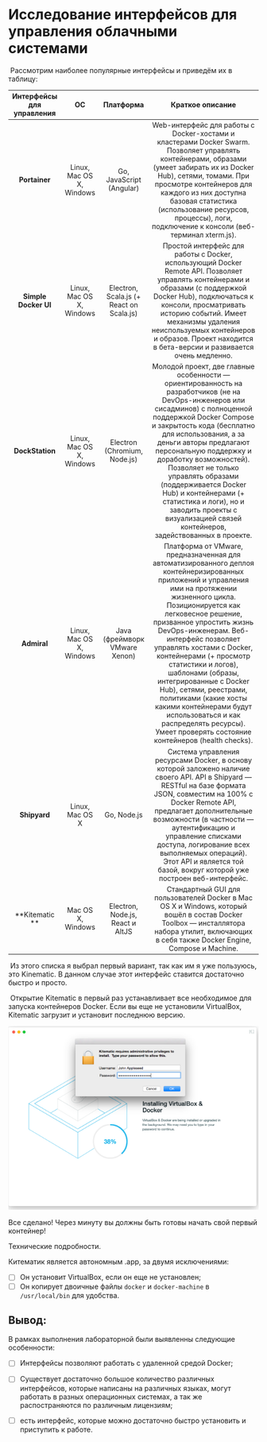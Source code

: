 # Исследование интерфейсов для управления облачными системами

​	 Рассмотрим наиболее популярные интерфейсы и приведём их в таблицу:

| Интерфейсы для управления |            ОС            |                Платформа                 |             Краткое описание             |
| :-----------------------: | :----------------------: | :--------------------------------------: | :--------------------------------------: |
|       **Portainer**       | Linux, Mac OS X, Windows |         Go, JavaScript (Angular)         | Web-интерфейс для работы с Docker-хостами и кластерами Docker Swarm. Позволяет управлять контейнерами, образами (умеет забирать их из Docker Hub), сетями, томами. При просмотре контейнеров для каждого из них доступна базовая статистика (использование ресурсов, процессы), логи, подключение к консоли (веб-терминал xterm.js). |
|   **Simple Docker UI**    | Linux, Mac OS X, Windows | Electron, Scala.js (+ React on Scala.js) | Простой интерфейс для работы с Docker, использующий Docker Remote API. Позволяет управлять контейнерами и образами (с поддержкой Docker Hub), подключаться к консоли, просматривать историю событий. Имеет механизмы удаления неиспользуемых контейнеров и образов. Проект находится в бета-версии и развивается очень медленно. |
|      **DockStation**      | Linux, Mac OS X, Windows |       Electron (Chromium, Node.js)       | Молодой проект, две главные особенности — ориентированность на разработчиков (не на DevOps-инженеров или сисадминов) с полноценной поддержкой Docker Compose и закрытость кода (бесплатно для использования, а за деньги авторы предлагают персональную поддержку и доработку возможностей). Позволяет не только управлять образами (поддерживается Docker Hub) и контейнерами (+ статистика и логи), но и заводить проекты с визуализацией связей контейнеров, задействованных в проекте. |
|        **Admiral**        | Linux, Mac OS X, Windows |      Java (фреймворк VMware Xenon)       | Платформа от VMware, предназначенная для автоматизированного деплоя контейнеризированных приложений и управления ими на протяжении жизненного цикла. Позиционируется как легковесное решение, призванное упростить жизнь DevOps-инженерам. Веб-интерфейс позволяет управлять хостами с Docker, контейнерами (+ просмотр статистики и логов), шаблонами (образы, интегрированные с Docker Hub), сетями, реестрами, политиками (какие хосты какими контейнерами будут использоваться и как распределять ресурсы). Умеет проверять состояние контейнеров (health checks). |
|       **Shipyard**        |     Linux, Mac OS X      |               Go, Node.js                | Система управления ресурсами Docker, в основу которой заложено наличие своего API. API в Shipyard — RESTful на базе формата JSON, совместим на 100% с Docker Remote API, предлагает дополнительные возможности (в частности — аутентификацию и управление списками доступа, логирование всех выполняемых операций). Этот API и является той базой, вокруг которой уже построен веб-интерфейс. |
|      **Kitematic **       |    Mac OS X, Windows     |     Electron, Node.js, React и AltJS     | Стандартный GUI для пользователей Docker в Mac OS X и Windows, который вошёл в состав Docker Toolbox — инсталлятора набора утилит, включающих в себя также Docker Engine, Compose и Machine. |

​	Из этого  списка я выбрал первый вариант, так как им я уже пользуюсь, это  Kinematic. В данном случае этот интерфейс ставится достаточно быстро и просто.

​	Открытие Kitematic в первый раз устанавливает все необходимое для запуска контейнеров Docker. Если вы еще не установили VirtualBox, Kitematic загрузит и установит последнюю версию.

![laba3_1](laba3_1.PNG)

Все сделано! Через минуту вы должны быть готовы начать свой первый контейнер!

Технические подробности.

Китематик является автономным .app, за двумя исключениями:

- [ ] Он установит VirtualBox, если он еще не установлен;
- [ ] Он копирует двоичные файлы `docker` и `docker-machine` в `/usr/local/bin` для удобства.

## Вывод:

В рамках выполнения лабораторной были выявленны следующие особенности:

- [ ] Интерфейсы позволяют работать с удаленной средой Docker;
- [ ] Существует достаточно большое количество различных интерфейсов, которые написаны на различных языках, могут работать в разных операционных системах, а так же распостраняются по различным лицензиям;
- [ ] есть интерфейс, которые можно достаточно быстро установить и приступить к работе.



